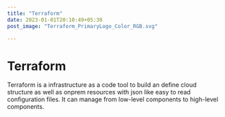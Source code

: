 ```yaml
---
title: "Terraform"
date: 2023-01-01T20:10:49+05:30
post_image: "Terraform_PrimaryLogo_Color_RGB.svg"

---
```



# Terraform

  Terraform is a infrastructure as a code tool to build an define cloud structure as well as onprem resources with json like easy to read configuration files.
  It can manage from low-level components to high-level components.


